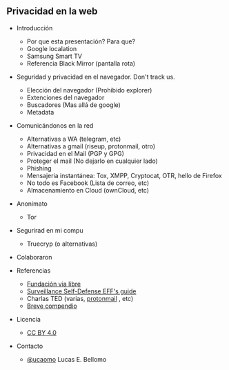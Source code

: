 Privacidad en la web
--------------------

- Introducción
  - Por que esta presentación? Para que?
  - Google localation
  - Samsung Smart TV
  - Referencia Black Mirror (pantalla rota)

- Seguridad y privacidad en el navegador. Don't track us.
  - Elección del navegador (Prohibido explorer)
  - Extenciones del navegador
  - Buscadores (Mas allá de google)
  - Metadata
  
- Comunicándonos en la red
  - Alternativas a WA (telegram, etc)
  - Alternativas a gmail (riseup, protonmail, otro)
  - Privacidad en el Mail (PGP y GPG)
  - Proteger el mail (No dejarlo en cualquier lado)
  - Phishing
  - Mensajeria instantánea: Tox, XMPP, Cryptocat, OTR, hello de Firefox
  - No todo es Facebook (Lista de correo, etc)
  - Almacenamiento en Cloud (ownCloud, etc)

- Anonimato
  - Tor

- Segurirad en mi compu
  - Truecryp (o alternativas)

- Colaboraron
  
- Referencias
  - [Fundación via libre](http://www.vialibre.org.ar)
  - [Surveillance Self-Defense EFF's guide](https://ssd.eff.org/es)
  - Charlas TED (varias, [protonmail](http://www.ted.com/talks/andy_yen_think_your_email_s_private_think_again) , etc) 
  - [Breve compendio](http://www.scoop.it/IPcontrol)

- Licencia
  - [CC BY 4.0](https://creativecommons.org/licenses/by/4.0/)

- Contacto
  - [@ucaomo](https://twitter.com/ucaomo) Lucas E. Bellomo
